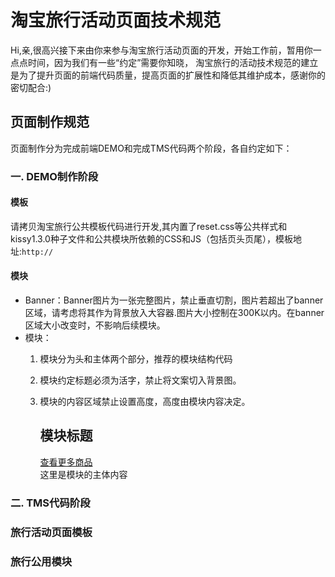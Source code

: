 # 淘宝旅行活动页面技术规范

Hi,亲,很高兴接下来由你来参与淘宝旅行活动页面的开发，开始工作前，暂用你一点点时间，因为我们有一些“约定”需要你知晓，
淘宝旅行的活动技术规范的建立是为了提升页面的前端代码质量，提高页面的扩展性和降低其维护成本，感谢你的密切配合:)

## 页面制作规范
页面制作分为完成前端DEMO和完成TMS代码两个阶段，各自约定如下：

### 一. DEMO制作阶段

#### 模板

请拷贝淘宝旅行公共模板代码进行开发,其内置了reset.css等公共样式和kissy1.3.0种子文件和公共模块所依赖的CSS和JS（包括页头页尾），模板地址:`http://`
 
#### 模块
 
* Banner：Banner图片为一张完整图片，禁止垂直切割，图片若超出了banner区域，请考虑将其作为背景放入大容器.图片大小控制在300K以内。在banner区域大小改变时，不影响后续模块。
* 模块：
    1. 模块分为头和主体两个部分，推荐的模块结构代码
    2. 模块约定标题必须为活字，禁止将文案切入背景图。
    3. 模块的内容区域禁止设置高度，高度由模块内容决定。
 	

		<div class="actmod-name">
			<div class="actmod-hd"><!--模块头-->
				<h2>模块标题</h2>
				<span class="more"><a href="#">查看更多商品</a></span>
			</div>
			<div class="actmod-bd"><!--模块内容-->
				这里是模块的主体内容
			</div>
		</div>
### 二. TMS代码阶段

### 旅行活动页面模板

### 旅行公用模块


